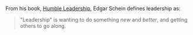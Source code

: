 <!--
.. title: Edgar Schein on What Leadership Means to Him
.. slug: edgar-schein-leadership
.. date: 2019-04-14 01:25:00 UTC
.. tags: leadership
.. category:
.. link: 
.. description: Sourced from Humble Leadership
.. type: text
-->

From his book, [Humble Leadership](https://www.amazon.com/Humble-Leadership-Power-Relationships-Openness/dp/1523095385/ref=sr_1_1?keywords=humble+leadership&qid=1555231135&s=gateway&sr=8-1), Edgar Schein defines leadership as:
> "Leadership" is wanting to do something *new* and *better*, and getting others to go along.

